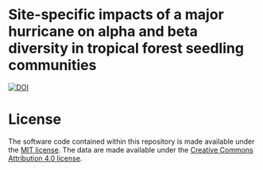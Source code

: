 # Site-specific impacts of a major hurricane on alpha and beta diversity in tropical forest seedling communities

<a href="https://zenodo.org/badge/latestdoi/193531535"><img src="https://zenodo.org/badge/193531535.svg" alt="DOI"></a>



# License
The software code contained within this repository is made available under the [MIT license](https://opensource.org/licenses/mit-license.php). The data are made available under the [Creative Commons Attribution 4.0 license](https://creativecommons.org/licenses/by/4.0/).
